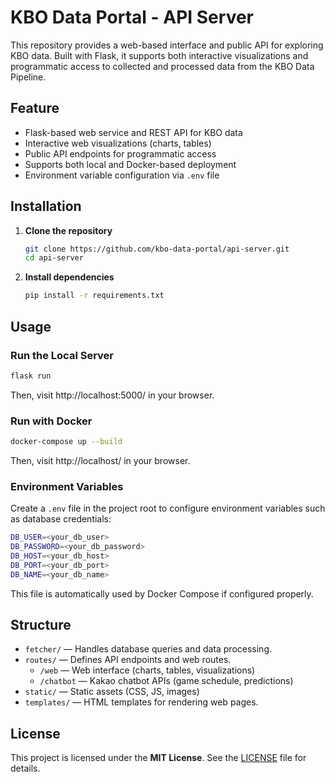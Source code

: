# KBO Data Portal - API Server

This repository provides a web-based interface and public API for exploring KBO data.
Built with Flask, it supports both interactive visualizations and programmatic access to collected and processed data from the KBO Data Pipeline.

## Feature

- Flask-based web service and REST API for KBO data
- Interactive web visualizations (charts, tables)
- Public API endpoints for programmatic access
- Supports both local and Docker-based deployment
- Environment variable configuration via `.env` file

## Installation

1. **Clone the repository**

   ```bash
   git clone https://github.com/kbo-data-portal/api-server.git
   cd api-server
   ```

2. **Install dependencies**

   ```bash
   pip install -r requirements.txt
   ```

## Usage

### Run the Local Server

```bash
flask run
```

Then, visit http://localhost:5000/ in your browser.

### Run with Docker

```bash
docker-compose up --build
```

Then, visit http://localhost/ in your browser.

### Environment Variables

Create a `.env` file in the project root to configure environment variables such as database credentials:

```bash
DB_USER=<your_db_user>
DB_PASSWORD=<your_db_password>
DB_HOST=<your_db_host>
DB_PORT=<your_db_port>
DB_NAME=<your_db_name>
```

This file is automatically used by Docker Compose if configured properly.

## Structure

- `fetcher/` — Handles database queries and data processing.
- `routes/` — Defines API endpoints and web routes.
  - `/web` — Web interface (charts, tables, visualizations)
  - `/chatbot` — Kakao chatbot APIs (game schedule, predictions)
- `static/` — Static assets (CSS, JS, images)
- `templates/` — HTML templates for rendering web pages.

## License

This project is licensed under the **MIT License**. See the [LICENSE](LICENSE) file for details.

